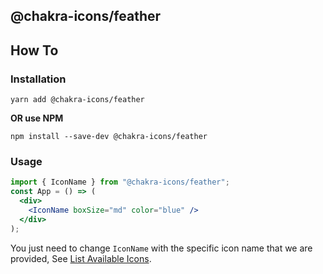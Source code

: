 ## @chakra-icons/feather

## How To

### Installation

```console
yarn add @chakra-icons/feather
```

**OR use NPM**

```console
npm install --save-dev @chakra-icons/feather
```

### Usage

```jsx
import { IconName } from "@chakra-icons/feather";
const App = () => (
  <div>
    <IconName boxSize="md" color="blue" />
  </div>
);
```

You just need to change `IconName` with the specific icon name that we are provided, See [List Available Icons](https://github.com/kodingdotninja/chakra-icons/tree/main/packages/@chakra-icons/feather/snapshot.json).
